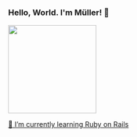 ### Hello, World. I'm Müller! 👋

<div>
  <a href="https://github.com/muellerviana">
  
  <img height="180em" src="https://github-readme-stats.vercel.app/api/top-langs/?username=muellerviana&layout=compact&langs_count=7&theme=gotham"/>
</div>
  
  
  🌱 I’m currently learning Ruby on Rails 
  
<!--
 
Change the appearance with https://github.com/anuraghazra/github-readme-stats 



- 🔭 I’m currently working on ...
- 🌱 I’m currently learning ...
- 👯 I’m looking to collaborate on ...
- 🤔 I’m looking for help with ...
- 💬 Ask me about ...
- 📫 How to reach me: ...
- 😄 Pronouns: ...
- ⚡ Fun fact: ...
-->
